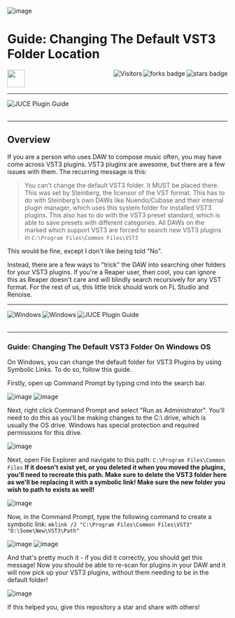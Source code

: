 ![image](https://github.com/JDSherbert/Changing-VST3-Folder-Guide/assets/43964243/6b2e5e61-2630-4cc1-9f3f-23185c94ab32)

# Guide: Changing The Default VST3 Folder Location

<!-- Header Start -->
<a href = "https://juce.com/"> <img height="40" img width="40" src="https://cdn.simpleicons.org/juce/white"> </a> 
<img align="right" alt="stars badge" src="https://img.shields.io/github/stars/jdsherbert/JDSherbert-Repo-Template"/>
<img align="right" alt="forks badge" src="https://img.shields.io/github/forks/jdsherbert/JDSherbert-Repo-Template?label=Fork"/>
<img align="right" alt="Visitors" src="https://visitor-badge.glitch.me/badge?page_id=github.com/jdsherbert/JDSherbert-Repo-Template"/>
<!-- Header End --> 

-----------------------------------------------------------------------

<a href="https://juce.com/"> 
  <img align="left" alt="JUCE Plugin Guide" src="https://img.shields.io/badge/VST%20Plugin%20Guide-black?style=for-the-badge&logo=juce&logoColor=white&color=black&labelColor=black"> </a>
  
<br></br>

-----------------------------------------------------------------------
## Overview
If you are a person who uses DAW to compose music often, you may have come across VST3 plugins. VST3 plugins are awesome, but there are a few issues with them.
The recurring message is this:
> You can’t change the default VST3 folder. It MUST be placed there. This was set by Steinberg, the licensor of the VST format. This has to do with Steinberg’s own DAWs like Nuendo/Cubase and their internal plugin manager, which uses this system folder for installed VST3 plugins. This also has to do with the VST3 preset standard, which is able to save presets with different categories. All DAWs on the marked which support VST3 are forced to search new VST3 plugins in `C:\Program Files\Common Files\VST3`

This would be fine, except I don't like being told "No".

Instead, there are a few ways to "trick" the DAW into searching oher folders for your VST3 plugins. If you're a Reaper user, then cool, you can ignore this as Reaper doesn't care and will blindly search recursively for any VST format. For the rest of us, this little trick should work on FL Studio and Renoise.

-----------------------------------------------------------------------

<a href="https://www.microsoft.com"> 
  <img align="left" alt="Windows" src="https://img.shields.io/badge/Windows%20x86-black?style=for-the-badge&logo=windows&logoColor=white&color=0078D6&labelColor=0078D6"> </a>

<a href="https://www.microsoft.com"> 
  <img align="left" alt="Windows" src="https://img.shields.io/badge/Windows%20x64-black?style=for-the-badge&logo=windows&logoColor=white&color=0078D6&labelColor=0078D6"> </a>

<a href="https://juce.com/"> 
  <img align="left" alt="JUCE Plugin Guide" src="https://img.shields.io/badge/VST%20Plugin%20Guide-black?style=for-the-badge&logo=juce&logoColor=white&color=black&labelColor=black"> </a>

<br></br>

-----------------------------------------------------------------------

### Guide: Changing The Default VST3 Folder On Windows OS

On Windows, you can change the default folder for VST3 Plugins by using Symbolic Links.
To do so, follow this guide.

Firstly, open up Command Prompt by typing cmd into the search bar.

![image](https://github.com/JDSherbert/Changing-VST3-Folder-Guide/assets/43964243/d9f03c6b-8452-4dc2-9422-8f2ae7745fd0)
![image](https://github.com/JDSherbert/Changing-VST3-Folder-Guide/assets/43964243/36270010-724d-45b0-8f32-6591c80abb1f)

Next, right click Command Prompt and select "Run as Administrator". You'll need to do this as you'll be making changes to the C:\ drive, which is usually the OS drive. Windows has special protection and required permissions for this drive.

![image](https://github.com/JDSherbert/Changing-VST3-Folder-Guide/assets/43964243/e104a07b-333d-42cd-a5b8-364b271bda9f)

Next, open File Explorer and navigate to this path: `C:\Program Files\Common Files`
**If it doesn't exist yet, or you deleted it when you moved the plugins, you'll need to recreate this path. Make sure to delete the VST3 folder here as we'll be replacing it with a symbolic link! Make sure the new folder you wish to path to exists as well!**


![image](https://github.com/JDSherbert/Changing-VST3-Folder-Guide/assets/43964243/7cefb9fd-e0db-459e-8076-f8fb094aa003)

Now, in the Command Prompt, type the following command to create a symbolic link:
`mklink /J "C:\Program Files\Common Files\VST3" "D:\Some\New\VST3\Path"`

![image](https://github.com/JDSherbert/Changing-VST3-Folder-Guide/assets/43964243/e13db923-6af8-43be-8896-372955c5e4cb)
![image](https://github.com/JDSherbert/Changing-VST3-Folder-Guide/assets/43964243/8c5d0ac9-1906-4e7b-afbf-a79bff91a3ff)

And that's pretty much it - if you did it correctly, you should get this message!
Now you should be able to re-scan for plugins in your DAW and it will now pick up your VST3 plugins, without them needing to be in the default folder!

![image](https://github.com/JDSherbert/Changing-VST3-Folder-Guide/assets/43964243/f40a2084-db75-4b7a-b9ff-16491a7b956f)

If this helped you, give this repository a star and share with others!

